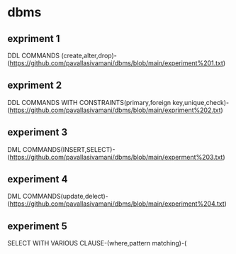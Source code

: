 # dbms
## expriment 1
DDL COMMANDS (create,alter,drop)-(https://github.com/pavallasivamani/dbms/blob/main/experiment%201.txt)
## expriment 2
DDL COMMANDS WITH CONSTRAINTS(primary,foreign key,unique,check)-(https://github.com/pavallasivamani/dbms/blob/main/expriment%202.txt)
## experiment 3
DML COMMANDS(INSERT,SELECT)-(https://github.com/pavallasivamani/dbms/blob/main/experment%203.txt)
## experiment 4
DML COMMANDS(update,delect)-(https://github.com/pavallasivamani/dbms/blob/main/experiment%204.txt)
## experiment 5
SELECT WITH VARIOUS CLAUSE-(where,pattern matching)-(
